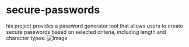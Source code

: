# secure-passwords
his project provides a password generator tool that allows users to create secure passwords based on selected criteria, including length and character types.
![image](https://github.com/user-attachments/assets/5b8a3760-c44f-46de-9b63-e4dda9c23bf9)

